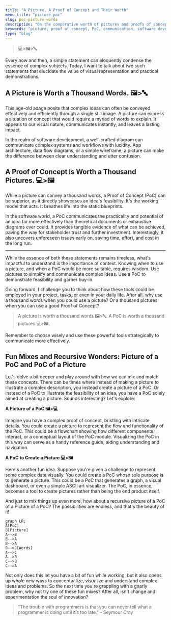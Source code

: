 ```yaml
---
title: "A Picture, A Proof of Concept and Their Worth"
menu_title: "picture-poc"
slug: poc-picture-words
description: "On the comparative worth of pictures and proofs of concept in communication"
keywords: "picture, proof of concept, PoC, communication, software development, Manfred Touron"
type: "blog"
---
```


> 💻>🖼️>🔤

Every now and then, a simple statement can eloquently condense the essence of complex subjects. Today, I want to talk about two such statements that elucidate the value of visual representation and practical demonstrations.

## A Picture is Worth a Thousand Words. 🖼️>🔤

This age-old adage posits that complex ideas can often be conveyed effectively and efficiently through a single still image. A picture can express a situation or concept that would require a myriad of words to explain. It appeals to our visual nature, communicates instantly, and leaves a lasting impact.

In the realm of software development, a well-crafted diagram can communicate complex systems and workflows with lucidity. App architecture, data flow diagrams, or a simple wireframe; a picture can make the difference between clear understanding and utter confusion.

## A Proof of Concept is Worth a Thousand Pictures. 💻>🖼️

While a picture can convey a thousand words, a Proof of Concept (PoC) can be superior, as it directly showcases an idea's feasibility. It's the working model that acts. It breathes life into the static blueprints.

In the software world, a PoC communicates the practicality and potential of an idea far more effectively than theoretical documents or exhaustive diagrams ever could. It provides tangible evidence of what can be achieved, paving the way for stakeholder trust and further investment. Interestingly, it also uncovers unforeseen issues early on, saving time, effort, and cost in the long run.

---

While the essence of both these statements remains timeless, what's impactful to understand is the importance of context. Knowing when to use a picture, and when a PoC would be more suitable, requires wisdom. Use pictures to simplify and communicate complex ideas. Use a PoC to demonstrate feasibility and garner buy-in.

Going forward, I challenge you to think about how these tools could be employed in your project, tasks, or even in your daily life. After all, why use a thousand words when you could use a picture? Or a thousand pictures when you can use a good Proof of Concept?

> A picture is worth a thousand words 🖼️>🔤.
> A PoC is worth a thousand pictures 💻>🖼️.

Remember to choose wisely and use these powerful tools strategically to communicate more effectively.

## Fun Mixes and Recursive Wonders: Picture of a PoC and PoC of a Picture

Let's delve a bit deeper and play around with how we can mix and match these concepts. There can be times where instead of making a picture to illustrate a complex description, you instead create a picture of a PoC. Or instead of a PoC to illustrate the feasibility of an idea, you have a PoC solely aimed at creating a picture. Sounds interesting? Let's explore:

**A Picture of a PoC 🖼️>💻**

Imagine you have a complex proof of concept, bristling with intricate details. You could create a picture to represent the flow and functionality of the PoC. This could be a flowchart showing how different components interact, or a conceptual layout of the PoC module. Visualizing the PoC in this way can serve as a handy reference guide, aiding understanding and navigation.

**A PoC to Create a Picture 💻>🖼️**

Here's another fun idea. Suppose you're given a challenge to represent some complex data visually. You could create a PoC whose sole purpose is to generate a picture. This could be a PoC that generates a graph, a visual dashboard, or even a simple ASCII art visualizer. The PoC, in essence, becomes a tool to create pictures rather than being the end product itself.

And just to mix things up even more, how about a recursive picture of a PoC of a Picture of a PoC? The possibilities are endless, and that's the beauty of it!

```mermaid
graph LR;
A[PoC]
B[Picture]
A-->B
B-->A
B-->A
B-->C[Words]
A-->C
A-->B
C-->B
C-->A
```

Not only does this let you have a bit of fun while working, but it also opens up whole new ways to conceptualize, visualize and understand complex ideas and problems.
So the next time you're grappling with a gnarly problem, why not try one of these fun mixes?
After all, isn't change and experimentation the soul of innovation?

> "The trouble with programmers is that you can never tell what a programmer is doing until it’s too late." - Seymour Cray
